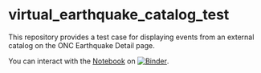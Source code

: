 # virtual_earthquake_catalog_test

This repository provides a test case for displaying events from an external catalog on the ONC Earthquake Detail page.

You can interact with the [Notebook](https://github.com/MHee/virtual_earthquake_catalog_test/blob/main/index.ipynb) on [![Binder](http://mybinder.org/badge.svg)](http://mybinder.org/v2/gh/MHee/virtual_earthquake_catalog_test/lab/tree/index.ipynb).
